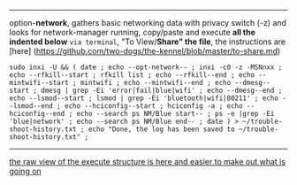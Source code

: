 ***
option-**network**, gathers basic networking data with privacy switch (-z) and looks for network-manager running, copy/paste and execute **all the indented below** `via terminal`, "To View/**Share" the file**, the instructions are [here] (https://github.com/two-dogs/the-kennel/blob/master/to-share.md)

`sudo inxi -U &&
 (
date ;
 echo --opt-network-- ;
 inxi -c0 -z -MSNnxx ;
 echo --rfkill--start ;
 rfkill list ;
 echo --rfkill--end ;
 echo --mintwifi--start ;
 mintwifi ;
 echo --mintwifi--end ;
 echo --dmesg--start ;
 dmesg | grep -Ei 'error|fail|blue|wifi' ;
 echo --dmesg--end ;
 echo --lsmod--start ;
 lsmod | grep -Ei 'bluetooth|wifi|80211' ;
 echo --lsmod--end ;
 echo --hciconfig--start ;
 hciconfig -a ;
 echo --hciconfig--end ;
 echo --search ps NM/Blue start-- ;
 ps -e |grep -Ei 'blue|network' ;
 echo --search ps NM/Blue end-- ;
 date
) > ~/trouble-shoot-history.txt ;
 echo "Done, the log has been saved to ~/trouble-shoot-history.txt" ;`

***
[the raw view of the execute structure is here and easier to make out what is going on](https://github.com/two-dogs/the-kennel/raw/master/option-network.md)
